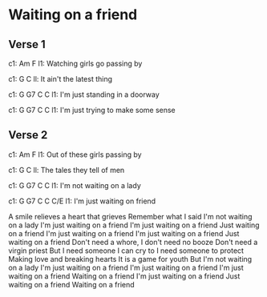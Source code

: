 # Waiting on a friend

## Verse 1
c1: Am                F
l1: Watching girls go passing by

c1: G                   C
ll: It ain't the latest thing

c1: G        G7            C       C
l1: I'm just standing in a doorway

c1: G        G7                  C   C
l1: I'm just trying to make some sense

## Verse 2
c1: Am                  F
l1: Out of these girls passing by

c1: G                      C
ll: The tales they tell of men

c1: G       G7           C       C
l1: I'm not waiting on a lady

c1: G        G7         C     C  C/E
l1: I'm just waiting on friend


A smile relieves a heart that grieves
Remember what I said
I'm not waiting on a lady
I'm just waiting on a friend
I'm just waiting on a friend
Just waiting on a friend
I'm just waiting on a friend
I'm just waiting on a friend
Just waiting on a friend
Don't need a whore, I don't need no booze
Don't need a virgin priest
But I need someone I can cry to
I need someone to protect
Making love and breaking hearts
It is a game for youth
But I'm not waiting on a lady
I'm just waiting on a friend
I'm just waiting on a friend
I'm just waiting on a friend
Waiting on a friend
I'm just waiting on a friend
Just waiting on a friend
Waiting on a friend